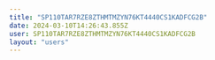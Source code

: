 ```yaml
---
title: "SP110TAR7RZE8ZTHMTMZYN76KT4440CS1KADFCG2B"
date: 2024-03-10T14:26:43.855Z
user: SP110TAR7RZE8ZTHMTMZYN76KT4440CS1KADFCG2B
layout: "users"
---
```

    